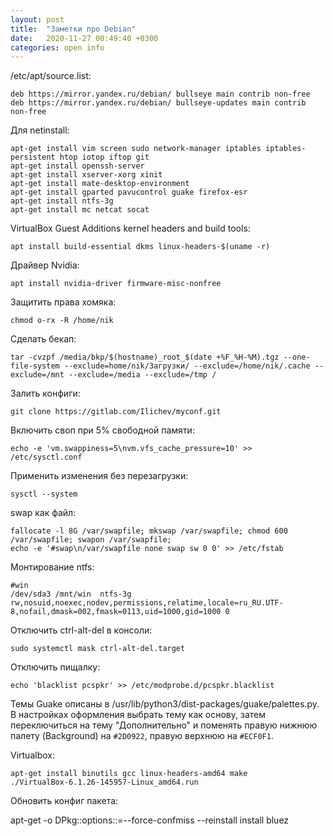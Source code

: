 ```yaml
---
layout: post
title:  "Заметки про Debian"
date:   2020-11-27 00:49:40 +0300
categories: open info
---
```


/etc/apt/source.list:

	deb https://mirror.yandex.ru/debian/ bullseye main contrib non-free
	deb https://mirror.yandex.ru/debian/ bullseye-updates main contrib non-free

Для netinstall:

	apt-get install vim screen sudo network-manager iptables iptables-persistent htop iotop iftop git
	apt-get install openssh-server
	apt-get install xserver-xorg xinit 
	apt-get install mate-desktop-environment 
	apt-get install gparted pavucontrol guake firefox-esr
	apt-get install ntfs-3g 
	apt-get install mc netcat socat

VirtualBox Guest Additions kernel headers and build tools:	

	apt install build-essential dkms linux-headers-$(uname -r)

Драйвер Nvidia:

	apt install nvidia-driver firmware-misc-nonfree 

Защитить права хомяка:

	chmod o-rx -R /home/nik

Сделать бекап:
	
	tar -cvzpf /media/bkp/$(hostname)_root_$(date +%F_%H-%M).tgz --one-file-system --exclude=home/nik/Загрузки/ --exclude=/home/nik/.cache --exclude=/mnt --exclude=/media --exclude=/tmp /

Залить конфиги:

	git clone https://gitlab.com/Ilichev/myconf.git
 
Включить своп при 5% свободной памяти:

	echo -e 'vm.swappiness=5\nvm.vfs_cache_pressure=10' >> /etc/sysctl.conf

Применить изменения без перезагрузки:
	
	sysctl --system

swap как файл:
	
	fallocate -l 8G /var/swapfile; mkswap /var/swapfile; chmod 600 /var/swapfile; swapon /var/swapfile; 
	echo -e '#swap\n/var/swapfile none swap sw 0 0' >> /etc/fstab

Монтирование ntfs:

	#win
	/dev/sda3 /mnt/win	ntfs-3g rw,nosuid,noexec,nodev,permissions,relatime,locale=ru_RU.UTF-8,nofail,dmask=002,fmask=0113,uid=1000,gid=1000 0 

Отключить ctrl-alt-del в консоли:
	
	sudo systemctl mask ctrl-alt-del.target

Отключить пищалку:

	echo 'blacklist pcspkr' >> /etc/modprobe.d/pcspkr.blacklist

Темы Guake описаны в /usr/lib/python3/dist-packages/guake/palettes.py. В настройках оформления выбрать тему как основу, затем переключиться на тему "Дополнительно" и поменять
правую нижнюю палету (Background) на `#2D0922`, правую верхнюю на `#ECF0F1`.

Virtualbox:

	apt-get install binutils gcc linux-headers-amd64 make
	./VirtualBox-6.1.26-145957-Linux_amd64.run	

Обновить конфиг пакета:

apt-get -o DPkg::options::=--force-confmiss --reinstall install bluez

